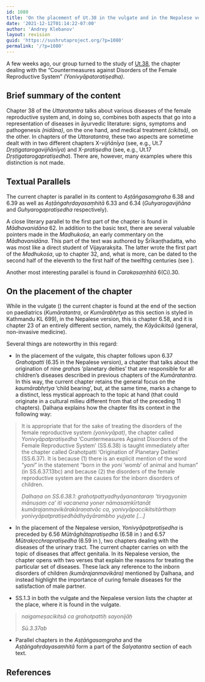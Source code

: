 ```yaml
---
id: 1080
title: 'On the placement of Ut.38 in the vulgate and in the Nepalese version'
date: '2021-12-12T01:14:22-07:00'
author: 'Andrey Klebanov'
layout: revision
guid: 'https://sushrutaproject.org/?p=1080'
permalink: '/?p=1080'
---
```


A few weeks ago, our group turned to the study of [Ut.38](https://saktumiva.org/wiki/wujastyk/susrutasamhita/06-su.ut/provisional-edition_uttaratantra?upama_ver=gx01428ssp), the chapter dealing with the “Countermeasures against Disorders of the Female Reproductive System” *(Yonivyāpatoratiṣedha)*.

## Brief summary of the content

Chapter 38 of the *Uttaratantra* talks about various diseases of the female reproductive system and, in doing so, combines both aspects that go into a representation of diseases in āyurvedic literature: signs, symptoms and pathogenesis *(nidāna)*, on the one hand, and medical treatment *(cikitsā)*, on the other. In chapters of the *Uttaratantra*, these two aspects are sometime dealt with in two different chapters X-*vijñānīya* (see, e.g., Ut.7 *Dṛṣṭigatarogavijñānīya*) and X-*pratiṣedha* (see, e.g., Ut.17 *Dṛṣṭigatarogapratiṣedha*). There are, however, many examples where this distinction is not made.

## Textual Parallels

The current chapter is parallel in its content to *Aṣṭāṅgasaṃgraha* 6.38 and 6.39 as well as *Aṣṭāṅgahṛdayasaṃhitā* 6.33 and 6.34 (*Guhyarogavijñāna* and *Guhyarogapratiṣedha* respectively).

A close literary parallel to the first part of the chapter is found in *Mādhavanidāna* 62. In addition to the basic text, there are several valuable pointers made in the *Madhukośa*, an early commentary on the *Mādhavanidāna*. This part of the text was authored by Śrīkaṇṭhadatta, who was most like a direct student of Vijayarakṣita. The latter wrote the first part of the *Madhukośa*, up to chapter 32, and, what is more, can be dated to the second half of the eleventh to the first half of the twelfthg centuries (see <span class="zp-InText-zp-ID--2579494-I9B6C2MR--wp1080 zp-InText-Citation loading" rel="{ 'pages': '22-26', 'items': '{2579494:I9B6C2MR}', 'format': '%a% %d%, %p%', 'brackets': '', 'etal': '', 'separator': '', 'and': '' }"></span>).

Another most interesting parallel is found in *Carakasaṃhitā* 6(Ci).30.

## On the placement of the chapter

While in the vulgate (<span class="zp-InText-zp-ID--2579494-6TS78DTP--wp1080 zp-InText-Citation loading" rel="{ 'pages': 'np', 'items': '{2579494:6TS78DTP}', 'format': '%a% %d%, %p%', 'brackets': '', 'etal': '', 'separator': '', 'and': '' }"></span>) the current chapter is found at the end of the section on paediatrics (*Kumāratantra*, or *Kumārabhṛtya* as this section is styled in Kathmandu KL 699), in the Nepalese version, this is chapter 6.58, and it is chapter 23 of an entirely different section, namely, the *Kāyācikitsā* (general, non-invasive medicine).

Several things are noteworthy in this regard:

- In the placement of the vulgate, this chapter follows upon 6.37 *Grahotpatti* (6.35 in the Nepalese version), a chapter that talks about the origination of nine *graha*s ‘planetary deities’ that are responsible for all children’s diseases described in previous chapters of the *Kumāratantra*. In this way, the current chapter retains the general focus on the *kaumārabhṛtya* ‘child bearing’, but, at the same time, marks a change to a distinct, less mystical approach to the topic at hand (that could originate in a cultural milieu different from that of the preceding 11 chapters). Ḍalhaṇa explains how the chapter fits its context in the following way:

> It is appropriate that for the sake of treating the disorders of the female reproductive system *(yonivyāpat)*, the chapter called *Yonivyāpatpratiṣedha* ‘Countermeasures Against Disorders of the Female Reproductive System’ (SS.6.38) is taught immediately after the chapter called Grahotpatti ‘Origination of Planetary Deities’ (SS.6.37). It is because (1) there is an explicit mention of the word “*yoni*” in the statement “born in the *yoni* ‘womb’ of animal and human” (in SS.6.37.13bc) and because (2) the disorders of the female reproductive system are the causes for the inborn disorders of children.
> 
> <cite>Ḍalhaṇa on SS.6.38.1: *grahotpattyadhyāyanantaraṃ ‘tiryagyoniṃ mānuṣaṃ ca’ iti vacanena yoner nāmasaṃkīrtanāt kumārajanmavikārakāraṇatvāc ca, yonivyāpaccikitsitārthaṃ yonivyāpatpratiṣedhādhyāyārambho yujyate* \[…\]</cite>

- In the placement of the Nepalese version, *Yonivyāpatpratiṣedha* is preceded by 6.56 *Mūtrāghātapratiṣedha* (6.58 in <span class="zp-InText-zp-ID--2579494-6TS78DTP--wp1080 zp-InText-Citation loading" rel="{ 'pages': 'np', 'items': '{2579494:6TS78DTP}', 'format': '%a% %d%, %p%', 'brackets': '', 'etal': '', 'separator': '', 'and': '' }"></span>) and 6.57 *Mūtrakṛcchrapratiṣedha* (6.59 in <span class="zp-InText-zp-ID--2579494-6TS78DTP--wp1080 zp-InText-Citation loading" rel="{ 'pages': 'np', 'items': '{2579494:6TS78DTP}', 'format': '%a% %d%, %p%', 'brackets': '', 'etal': '', 'separator': '', 'and': '' }"></span>), two chapters dealing with the diseases of the urinary tract. The current chapter carries on with the topic of diseases that affect genitalia. In its Nepalese version, the chapter opens with two verses that explain the reasons for treating the particular set of diseases. These lack any reference to the inborn disorders of children *(kumārajanmavikāra)* mentioned by Ḍalhaṇa, and instead highlight the importance of curing female diseases for the satisfaction of male partner.

- SS.1.3 in both the vulgate and the Nepalese version lists the chapter at the place, where it is found in the vulgate.

> *naigameṣacikitsā ca grahotpattiḥ sayonijāḥ*
> 
> <cite>Sū.3.37ab</cite>

- Parallel chapters in the *Aṣṭāṅgasaṃgraha* and the *Aṣṭāṅgahṛdayasaṃhitā* form a part of the *Śalyatantra* section of each text.

## References

<div class="zp-Zotpress zp-Zotpress-InTextBib wp-block-group zp-Post-1080" id="zp-InTextBib-zotpress-75a8318ecb533e073f5db0f1e0741be3"> <span class="ZP_ITEM_KEY" style="display: none;">{2579494:I9B6C2MR};{2579494:6TS78DTP};{2579494:6TS78DTP};{2579494:6TS78DTP}</span> <span class="ZP_STYLE" style="display: none;">chicago-author-date</span> <span class="ZP_SORTBY" style="display: none;">default</span> <span class="ZP_ORDER" style="display: none;">asc</span> <span class="ZP_TITLE" style="display: none;"></span> <span class="ZP_SHOWIMAGE" style="display: none;"></span> <span class="ZP_SHOWTAGS" style="display: none;"></span> <span class="ZP_DOWNLOADABLE" style="display: none;"></span> <span class="ZP_NOTES" style="display: none;"></span> <span class="ZP_ABSTRACT" style="display: none;"></span> <span class="ZP_CITEABLE" style="display: none;"></span> <span class="ZP_TARGET" style="display: none;"></span> <span class="ZP_URLWRAP" style="display: none;"></span> <span class="ZP_FORCENUM" style="display: none;">0</span> <span class="ZP_HIGHLIGHT" style="display: none;"></span> <span class="ZP_POSTID" style="display: none;">1080</span><div class="zp-List loading"><div class="zp-SEO-Content"></div></div></div>
